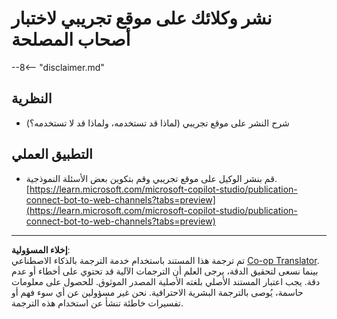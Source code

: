<!--
CO_OP_TRANSLATOR_METADATA:
{
  "original_hash": "774cce7f425b6d530eedee647cfdbbee",
  "translation_date": "2025-10-22T18:54:17+00:00",
  "source_file": "docs/operative-preview/12-demo-website/README.md",
  "language_code": "ar"
}
-->
# نشر وكلائك على موقع تجريبي لاختبار أصحاب المصلحة

--8<-- "disclaimer.md"

## النظرية

- شرح النشر على موقع تجريبي (لماذا قد تستخدمه، ولماذا قد لا تستخدمه؟)

## التطبيق العملي

- قم بنشر الوكيل على موقع تجريبي وقم بتكوين بعض الأسئلة النموذجية.
[https://learn.microsoft.com/microsoft-copilot-studio/publication-connect-bot-to-web-channels?tabs=preview](https://learn.microsoft.com/microsoft-copilot-studio/publication-connect-bot-to-web-channels?tabs=preview)

---

**إخلاء المسؤولية**:  
تم ترجمة هذا المستند باستخدام خدمة الترجمة بالذكاء الاصطناعي [Co-op Translator](https://github.com/Azure/co-op-translator). بينما نسعى لتحقيق الدقة، يرجى العلم أن الترجمات الآلية قد تحتوي على أخطاء أو عدم دقة. يجب اعتبار المستند الأصلي بلغته الأصلية المصدر الموثوق. للحصول على معلومات حاسمة، يُوصى بالترجمة البشرية الاحترافية. نحن غير مسؤولين عن أي سوء فهم أو تفسيرات خاطئة تنشأ عن استخدام هذه الترجمة.